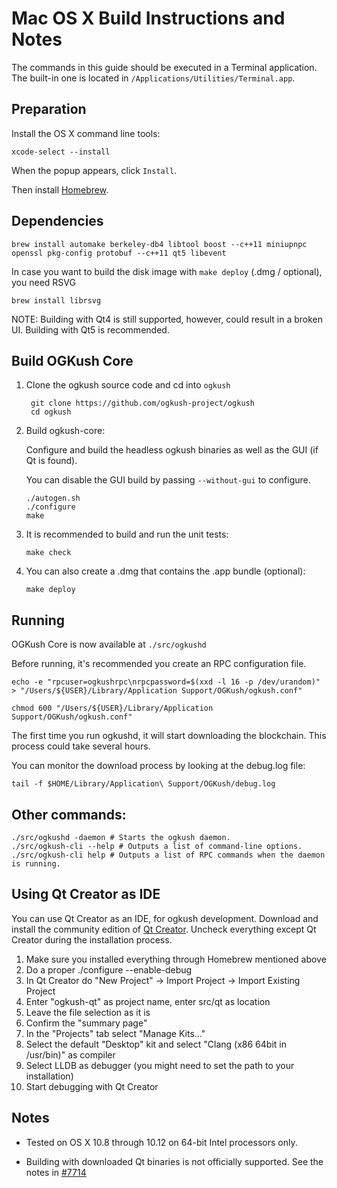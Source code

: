 Mac OS X Build Instructions and Notes
====================================
The commands in this guide should be executed in a Terminal application.
The built-in one is located in `/Applications/Utilities/Terminal.app`.

Preparation
-----------
Install the OS X command line tools:

`xcode-select --install`

When the popup appears, click `Install`.

Then install [Homebrew](http://brew.sh).

Dependencies
----------------------

    brew install automake berkeley-db4 libtool boost --c++11 miniupnpc openssl pkg-config protobuf --c++11 qt5 libevent

In case you want to build the disk image with `make deploy` (.dmg / optional), you need RSVG

    brew install librsvg

NOTE: Building with Qt4 is still supported, however, could result in a broken UI. Building with Qt5 is recommended.

Build OGKush Core
------------------------

1. Clone the ogkush source code and cd into `ogkush`

        git clone https://github.com/ogkush-project/ogkush
        cd ogkush

2.  Build ogkush-core:

    Configure and build the headless ogkush binaries as well as the GUI (if Qt is found).

    You can disable the GUI build by passing `--without-gui` to configure.

        ./autogen.sh
        ./configure
        make

3.  It is recommended to build and run the unit tests:

        make check

4.  You can also create a .dmg that contains the .app bundle (optional):

        make deploy

Running
-------

OGKush Core is now available at `./src/ogkushd`

Before running, it's recommended you create an RPC configuration file.

    echo -e "rpcuser=ogkushrpc\nrpcpassword=$(xxd -l 16 -p /dev/urandom)" > "/Users/${USER}/Library/Application Support/OGKush/ogkush.conf"

    chmod 600 "/Users/${USER}/Library/Application Support/OGKush/ogkush.conf"

The first time you run ogkushd, it will start downloading the blockchain. This process could take several hours.

You can monitor the download process by looking at the debug.log file:

    tail -f $HOME/Library/Application\ Support/OGKush/debug.log

Other commands:
-------

    ./src/ogkushd -daemon # Starts the ogkush daemon.
    ./src/ogkush-cli --help # Outputs a list of command-line options.
    ./src/ogkush-cli help # Outputs a list of RPC commands when the daemon is running.

Using Qt Creator as IDE
------------------------
You can use Qt Creator as an IDE, for ogkush development.
Download and install the community edition of [Qt Creator](https://www.qt.io/download/).
Uncheck everything except Qt Creator during the installation process.

1. Make sure you installed everything through Homebrew mentioned above
2. Do a proper ./configure --enable-debug
3. In Qt Creator do "New Project" -> Import Project -> Import Existing Project
4. Enter "ogkush-qt" as project name, enter src/qt as location
5. Leave the file selection as it is
6. Confirm the "summary page"
7. In the "Projects" tab select "Manage Kits..."
8. Select the default "Desktop" kit and select "Clang (x86 64bit in /usr/bin)" as compiler
9. Select LLDB as debugger (you might need to set the path to your installation)
10. Start debugging with Qt Creator

Notes
-----

* Tested on OS X 10.8 through 10.12 on 64-bit Intel processors only.

* Building with downloaded Qt binaries is not officially supported. See the notes in [#7714](https://github.com/bitcoin/bitcoin/issues/7714)
